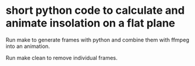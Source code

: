 # short python code to calculate and animate insolation on a flat plane

Run make to generate frames with python and combine them with ffmpeg into an animation.

Run make clean to remove individual frames.
